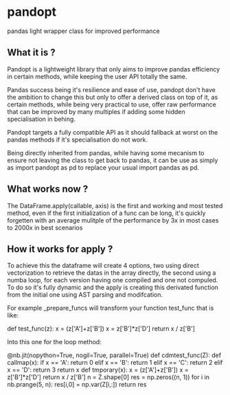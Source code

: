 # pandopt
pandas light wrapper class for improved performance

## What it is ?
Pandopt is a lightweight library that only aims to improve pandas efficiency in certain methods, while keeping the user API totally the same.

Pandas success being it's resilience and ease of use, pandopt don't have the ambition to change this but only to offer a derived class on top of it, as certain methods, while being very practical to use, offer raw performance that can be improved by many multiples if adding some hidden specialisation in behing.

Pandopt targets a fully compatible API as it should fallback at worst on the pandas methods if it's specialisation do not work.

Being directly inherited from pandas, while having some mecanism to ensure not leaving the class to get back to pandas, it can be use as simply as import pandopt as pd to replace your usual import pandas as pd.

## What works now ?

The DataFrame.apply(callable, axis) is the first and working and most tested method, even if the first initialization of a func can be long, it's quickly forgetten with an average mulitple of the performance by 3x in most cases to 2000x in best scenarios

## How it works for apply ?

To achieve this the dataframe will create 4 options, two using direct vectorization to retrieve the datas in the array directly, the second using a numba loop, for each version having one compiled and one not compuled. To do so it's fully dynamic and the apply is creating this derivated function from the initial one using AST parsing and modifcation. 

For example _prepare_funcs will transform your function test_func that is like:

def test_func(z):
    x = (z['A']+z['B'])
    x = z['B']*z['D']
    return x / z['B']

Into this one for the loop method:

@nb.jit(nopython=True, nogil=True, parallel=True)
def cdmtest_func(Z):
    def callmap(x):
        if x == 'A':
            return 0
        elif x == 'B':
            return 1
        elif x == 'C':
            return 2
        elif x == 'D':
            return 3
        return x
    def tmporary(x):
        x = (z['A']+z['B'])
        x = z['B']*z['D']
        return x / z['B']
    n = Z.shape[0]
    res = np.zeros((n, 1))
    for i in nb.prange(5, n):
        res[i,0] = np.var(Z[i,:])
    return res